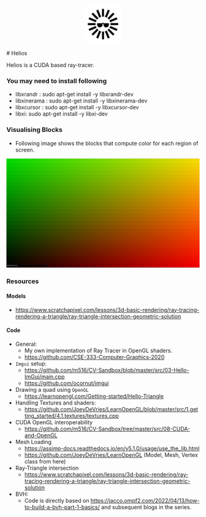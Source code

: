 <p align="center">   <img      width="100"     height="100"     src="https://github.com/aditya18007/Cuda-Raytracer/blob/main/assets/logo.svg"   > </p>
# Helios

Helios is a CUDA based ray-tracer.

### You may need to install following
* libxrandr : sudo apt-get install -y libxrandr-dev
* libxinerama : sudo apt-get install -y libxinerama-dev
* libxcursor : sudo apt-get install -y libxcursor-dev
* libxi: sudo apt-get install -y libxi-dev
### Visualising Blocks 

* Following image shows the blocks that compute color for each region of screen.

![](assets/images/visualising_blocks.png)

### Resources

#### Models

* https://www.scratchapixel.com/lessons/3d-basic-rendering/ray-tracing-rendering-a-triangle/ray-triangle-intersection-geometric-solution

#### Code

* General:
  * My own implementation of Ray Tracer in OpenGL shaders.
  * https://github.com/CSE-333-Computer-Graphics-2020
* `Imgui` setup:
  * https://github.com/m516/CV-Sandbox/blob/master/src/03-Hello-ImGui/main.cpp
  * https://github.com/ocornut/imgui
* Drawing a quad using `OpenGL`
  * https://learnopengl.com/Getting-started/Hello-Triangle
* Handling Textures and shaders:
  * https://github.com/JoeyDeVries/LearnOpenGL/blob/master/src/1.getting_started/4.1.textures/textures.cpp 
* CUDA OpenGL interoperability
  * https://github.com/m516/CV-Sandbox/tree/master/src/08-CUDA-and-OpenGL
* Mesh Loading
  * https://assimp-docs.readthedocs.io/en/v5.1.0/usage/use_the_lib.html
  * https://github.com/JoeyDeVries/LearnOpenGL (Model, Mesh, Vertex class from here)
* Ray-Triangle intersection
  * https://www.scratchapixel.com/lessons/3d-basic-rendering/ray-tracing-rendering-a-triangle/ray-triangle-intersection-geometric-solution
* BVH:
  * Code is directly based on https://jacco.ompf2.com/2022/04/13/how-to-build-a-bvh-part-1-basics/ and subsequent blogs in the series.